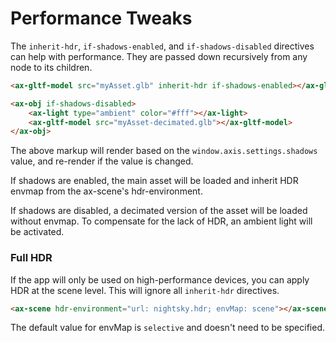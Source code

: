 # Performance Tweaks

The `inherit-hdr`, `if-shadows-enabled`, and `if-shadows-disabled` directives can help with performance. They are passed down recursively from any node to its children.

```html
<ax-gltf-model src="myAsset.glb" inherit-hdr if-shadows-enabled></ax-gltf-model>

<ax-obj if-shadows-disabled>
    <ax-light type="ambient" color="#fff"></ax-light>
    <ax-gltf-model src="myAsset-decimated.glb"></ax-gltf-model>
</ax-obj>
```

The above markup will render based on the `window.axis.settings.shadows` value, and re-render if the value is changed.

If shadows are enabled, the main asset will be loaded and inherit HDR envmap from the ax-scene's hdr-environment.

If shadows are disabled, a decimated version of the asset will be loaded without envmap. To compensate for the lack of HDR, an ambient light will be activated.

### Full HDR

If the app will only be used on high-performance devices, you can apply HDR at the scene level. This will ignore all `inherit-hdr` directives.

```html
<ax-scene hdr-environment="url: nightsky.hdr; envMap: scene"></ax-scene>
```

The default value for envMap is `selective` and doesn't need to be specified.
